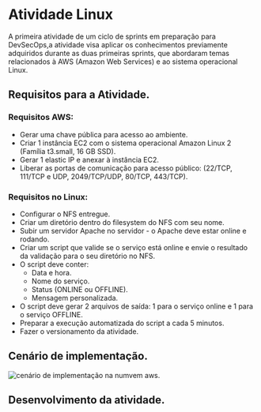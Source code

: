 # Atividade Linux
A primeira atividade de um ciclo de sprints em preparação para DevSecOps,a atividade visa aplicar os conhecimentos previamente adquiridos durante as duas primeiras sprints, que abordaram temas relacionados à AWS (Amazon Web Services) e ao sistema operacional Linux.

## Requisitos para a Atividade.

### Requisitos AWS:
- Gerar uma chave pública para acesso ao ambiente.
- Criar 1 instância EC2 com o sistema operacional Amazon Linux 2 (Família t3.small, 16 GB SSD).
- Gerar 1 elastic IP e anexar à instância EC2.
- Liberar as portas de comunicação para acesso público: (22/TCP, 111/TCP e UDP, 2049/TCP/UDP, 80/TCP, 443/TCP).

### Requisitos no Linux:
- Configurar o NFS entregue.
- Criar um diretório dentro do filesystem do NFS com seu nome.
- Subir um servidor Apache no servidor - o Apache deve estar online e rodando.
- Criar um script que valide se o serviço está online e envie o resultado da validação para o seu diretório no NFS.
- O script deve conter:
  - Data e hora.
  - Nome do serviço.
  - Status (ONLINE ou OFFLINE).
  - Mensagem personalizada.
- O script deve gerar 2 arquivos de saída: 1 para o serviço online e 1 para o serviço OFFLINE.
- Preparar a execução automatizada do script a cada 5 minutos.
- Fazer o versionamento da atividade.

## Cenário de implementação.
<img src="assets/Cenário.svg" alt="cenário de implementação na numvem aws.">

## Desenvolvimento da atividade.
